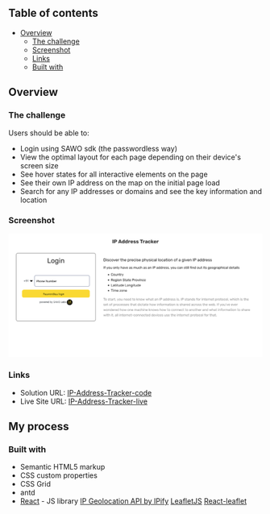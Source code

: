 ## Table of contents

- [Overview](#overview)
  - [The challenge](#the-challenge)
  - [Screenshot](#screenshot)
  - [Links](#links)
  - [Built with](#built-with-React)

## Overview

### The challenge

Users should be able to:

- Login using SAWO sdk (the passwordless way)
- View the optimal layout for each page depending on their device's screen size
- See hover states for all interactive elements on the page
- See their own IP address on the map on the initial page load
- Search for any IP addresses or domains and see the key information and location

### Screenshot

![Login Page](./Screenshots/login.png)

### Links

- Solution URL: [IP-Address-Tracker-code](https://github.com/kedareshubham11/IP-Address_Tracker)
- Live Site URL: [IP-Address-Tracker-live](https://kd-ip-address-tracker.herokuapp.com/)

## My process

### Built with

- Semantic HTML5 markup
- CSS custom properties
- CSS Grid
- antd
- [React](https://reactjs.org/) - JS library
  [IP Geolocation API by IPify](https://geo.ipify.org/)
  [LeafletJS](https://leafletjs.com/)
  [React-leaflet](https://react-leaflet.js.org/)
